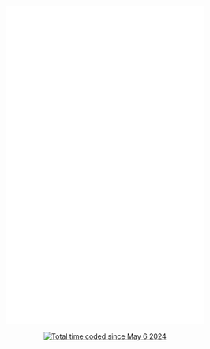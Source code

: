 
<p align="center"><img src="/github-metrics.svg" alt="Metrics" width="400"></p>
<p align="center"><a href="https://wakatime.com/@575be6fb-dae0-4ee6-89bb-0c841fb08a85"><img src="https://wakatime.com/badge/user/575be6fb-dae0-4ee6-89bb-0c841fb08a85.svg" alt="Total time coded since May 6 2024" /></a></p>

